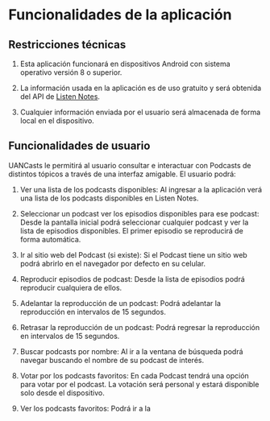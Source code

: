 # Funcionalidades de la aplicación

## Restricciones técnicas

1. Esta aplicación funcionará en dispositivos Android con sistema operativo versión 8 o superior.

2. La información usada en la aplicación es de uso gratuito y será obtenida del API de [Listen Notes](https://www.listennotes.com/podcast-api/).

3. Cualquier información enviada por el usuario será almacenada  de forma local en el dispositivo.

## Funcionalidades de usuario

UANCasts le permitirá al usuario consultar e interactuar con Podcasts de distintos tópicos a través de una interfaz amigable. El usuario podrá:

1. Ver una lista de los podcasts disponibles: Al ingresar a la aplicación verá una lista de los podcasts disponibles en Listen Notes.

2. Seleccionar un podcast  ver los episodios disponibles para ese podcast: Desde la pantalla inicial podrá seleccionar cualquier podcast y ver la lista de episodios disponibles. El primer episodio se reproducirá de forma automática.

3. Ir al sitio web del Podcast (si existe): Si el Podcast tiene un sitio web podrá abrirlo en el navegador por defecto en su celular.

4. Reproducir episodios de podcast: Desde la lista de episodios podrá reproducir cualquiera de ellos.

5. Adelantar la reproducción de un podcast: Podrá adelantar la reproducción en intervalos de 15 segundos.

6. Retrasar la reproducción de un podcast: Podrá regresar la reproducción en intervalos de 15 segundos.

7. Buscar podcasts por nombre: Al ir a la ventana de búsqueda podrá navegar buscando el nombre de su podcast de interés.

8. Votar por los podcasts favoritos: En cada Podcast tendrá una opción para votar por el podcast. La votación será personal y estará disponible solo desde el dispositivo.

9. Ver los podcasts favoritos: Podrá ir a la 
